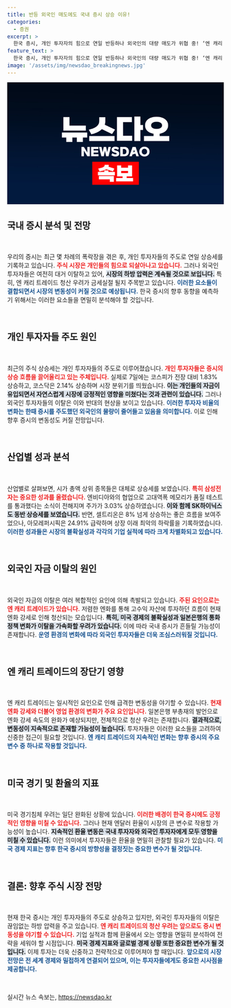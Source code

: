 ```yaml
---
title: 반등 외국인 매도에도 국내 증시 상승 이유!
categories:
  - 증권
excerpt: >
  한국 증시, 개인 투자자의 힘으로 연일 반등하나 외국인의 대량 매도가 위협 중! ‘엔 캐리 트레이드’ 청산 우려가 증시 불안요소로 떠오르며, 향후 변동성 예고.
feature_text: >
  한국 증시, 개인 투자자의 힘으로 연일 반등하나 외국인의 대량 매도가 위협 중! ‘엔 캐리 트레이드’ 청산 우려가 증시 불안요소로 떠오르며, 향후 변동성 예고.
image: '/assets/img/newsdao_breakingnews.jpg'
---
```


<p><img src="/assets/img/newsdao_breakingnews.jpg" alt="implanttips 속보" /></p>

<h2 data-ke-size="size26">국내 증시 분석 및 전망</h2>

<p data-ke-size="size16">&nbsp;</p>

<p data-ke-size="size16">우리의 증시는 최근 몇 차례의 폭락장을 겪은 후, 개인 투자자들의 주도로 연일 상승세를 기록하고 있습니다. <b><span style="color: #ee2323;">주식 시장은 개인들의 힘으로 되살아나고 있습니다.</span></b> 그러나 외국인 투자자들은 여전히 대거 이탈하고 있어, <b><span style="background-color: #21538527;">시장의 하방 압력은 계속될 것으로 보입니다.</span></b> 특히, 엔 캐리 트레이드 청산 우려가 금세실절 될지 주목받고 있습니다. <b><span style="color: #1a5490;">이러한 요소들이 결합되면서 시장의 변동성이 커질 것으로 예상됩니다.</span></b> 한국 증시의 향후 동향을 예측하기 위해서는 이러한 요소들을 면밀히 분석해야 할 것입니다.</p>

<p data-ke-size="size16">&nbsp;</p>

<h2 data-ke-size="size26">개인 투자자들 주도 원인</h2>

<p data-ke-size="size16">&nbsp;</p>

<p data-ke-size="size16">최근의 주식 상승세는 개인 투자자들의 주도로 이루어졌습니다. <b><span style="color: #ee2323;">개인 투자자들은 증시의 상승 흐름을 끌어올리고 있는 주체입니다.</span></b> 실제로 7일에는 코스피가 전장 대비 1.83% 상승하고, 코스닥은 2.14% 상승하며 시장 분위기를 띄웠습니다. <b><span style="background-color: #21538527;">이는 개인들의 자금이 유입되면서 자연스럽게 시장에 긍정적인 영향을 미쳤다는 것과 관련이 있습니다.</span></b> 그러나 외국인 투자자들의 이탈은 이와 반대의 현상을 보이고 있습니다. <b><span style="color: #1a5490;">이러한 투자자 비율의 변화는 한때 증시를 주도했던 외국인의 물량이 줄어들고 있음을 의미합니다.</span></b> 이로 인해 향후 증시의 변동성도 커질 전망입니다.</p>

<p data-ke-size="size16">&nbsp;</p>

<h2 data-ke-size="size26">산업별 성과 분석</h2>

<p data-ke-size="size16">&nbsp;</p>

<p data-ke-size="size16">산업별로 살펴보면, 시가 총액 상위 종목들은 대체로 상승세를 보였습니다. <b><span style="color: #ee2323;">특히 삼성전자는 중요한 성과를 올렸습니다.</span></b> 엔비디아와의 협업으로 고대역폭 메모리가 품질 테스트를 통과했다는 소식이 전해지며 주가가 3.03% 상승하였습니다. <b><span style="background-color: #21538527;">이와 함께 SK하이닉스도 동반 상승세를 보였습니다.</span></b> 반면, 셀트리온은 8% 넘게 상승하는 좋은 흐름을 보여주었으나, 아모레퍼시픽은 24.91% 급락하며 상장 이래 최악의 하락률을 기록하였습니다. <b><span style="color: #1a5490;">이러한 성과들은 시장의 불확실성과 각각의 기업 실적에 따라 크게 차별화되고 있습니다.</span></b></p>

<p data-ke-size="size16">&nbsp;</p>

<h2 data-ke-size="size26">외국인 자금 이탈의 원인</h2>

<p data-ke-size="size16">&nbsp;</p>

<p data-ke-size="size16">외국인 자금의 이탈은 여러 복합적인 요인에 의해 촉발되고 있습니다. <b><span style="color: #ee2323;">주된 요인으로는 엔 캐리 트레이드가 있습니다.</span></b> 저렴한 엔화를 통해 고수익 자산에 투자하던 흐름이 현재 엔화 강세로 인해 청산되는 모습입니다. <b><span style="background-color: #21538527;">특히, 미국 경제의 불확실성과 일본은행의 통화정책 변화가 이탈을 가속화할 우려가 있습니다.</span></b> 이에 따라 국내 증시가 흔들릴 가능성이 존재합니다. <b><span style="color: #1a5490;">운영 환경의 변화에 따라 외국인 투자자들은 더욱 조심스러워질 것입니다.</span></b></p>

<p data-ke-size="size16">&nbsp;</p>

<h2 data-ke-size="size26">엔 캐리 트레이드의 장단기 영향</h2>

<p data-ke-size="size16">&nbsp;</p>

<p data-ke-size="size16">엔 캐리 트레이드는 일시적인 요인으로 인해 급격한 변동성을 야기할 수 있습니다. <b><span style="color: #ee2323;">현재 엔화 강세와 더불어 영업 환경의 변화가 주요 요인입니다.</span></b> 일본은행 부총재의 발언으로 엔화 강세 속도의 완화가 예상되지만, 전체적으로 청산 우려는 존재합니다. <b><span style="background-color: #21538527;">결과적으로, 변동성이 지속적으로 존재할 가능성이 높습니다.</span></b> 투자자들은 이러한 요소들을 고려하여 신중한 접근이 필요할 것입니다. <b><span style="color: #1a5490;">엔 캐리 트레이드의 지속적인 변화는 향후 증시의 주요 변수 중 하나로 작용할 것입니다.</span></b></p>

<p data-ke-size="size16">&nbsp;</p>

<h2 data-ke-size="size26">미국 경기 및 환율의 지표</h2>

<p data-ke-size="size16">&nbsp;</p>

<p data-ke-size="size16">미국 경기침체 우려는 일단 완화된 상황에 있습니다. <b><span style="color: #ee2323;">이러한 배경이 한국 증시에도 긍정적인 영향을 미칠 수 있습니다.</span></b> 그러나 현재 엔달러 환율이 시장의 큰 변수로 작용할 가능성이 높습니다. <b><span style="background-color: #21538527;">지속적인 환율 변동은 국내 투자자와 외국인 투자자에게 모두 영향을 미칠 수 있습니다.</span></b> 이런 의미에서 투자자들은 환율을 면밀히 관찰할 필요가 있습니다. <b><span style="color: #1a5490;">미국 경제 지표는 향후 한국 증시의 방향성을 결정짓는 중요한 변수가 될 것입니다.</span></b></p>

<p data-ke-size="size16">&nbsp;</p>

<h2 data-ke-size="size26">결론: 향후 주식 시장 전망</h2>

<p data-ke-size="size16">&nbsp;</p>

<p data-ke-size="size16">현재 한국 증시는 개인 투자자들의 주도로 상승하고 있지만, 외국인 투자자들의 이탈은 끊임없는 하방 압력을 주고 있습니다. <b><span style="color: #ee2323;">엔 캐리 트레이드의 청산 우려는 앞으로도 증시 변동성을 야기할 수 있습니다.</span></b> 기업 실적과 함께 환율에서 오는 영향을 면밀히 분석하여 전략을 세워야 할 시점입니다. <b><span style="background-color: #21538527;">미국 경제 지표와 글로벌 경제 상황 또한 중요한 변수가 될 것입니다.</span></b> 이제 투자는 더욱 신중하고 전략적으로 이루어져야 할 때입니다. <b><span style="color: #1a5490;">앞으로의 시장 전망은 전 세계 경제와 밀접하게 연결되어 있으며, 이는 투자자들에게도 중요한 시사점을 제공합니다.</span></b></p>

<p data-ke-size="size16">&nbsp;</p>
실시간 뉴스 속보는, <a href="https://newsdao.kr" rel="dofollow">https://newsdao.kr</a>


